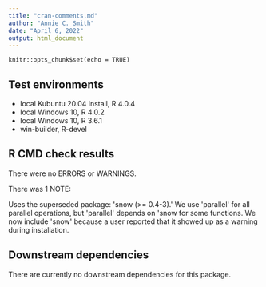 ```yaml
---
title: "cran-comments.md"
author: "Annie C. Smith"
date: "April 6, 2022"
output: html_document
---
```


```{r setup, include=FALSE}
knitr::opts_chunk$set(echo = TRUE)
```
## Test environments
* local Kubuntu 20.04 install, R 4.0.4
* local Windows 10, R 4.0.2
* local Windows 10, R 3.6.1
* win-builder, R-devel

## R CMD check results
There were no ERRORS or WARNINGS.

There was 1 NOTE: 

Uses the superseded package: 'snow (>= 0.4-3).' We use 'parallel' for all parallel operations, but 'parallel' depends on 'snow for some functions. We now include 'snow' because a user reported that it showed up as a warning during installation.

## Downstream dependencies
There are currently no downstream dependencies for this package.
